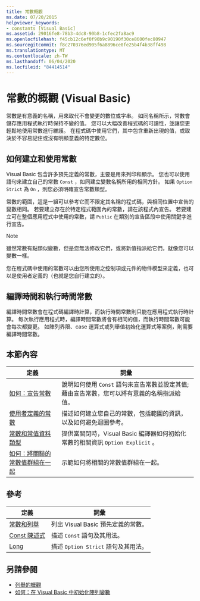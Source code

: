 ```yaml
---
title: 常數概觀
ms.date: 07/20/2015
helpviewer_keywords:
- constants [Visual Basic]
ms.assetid: 29016fe8-78b3-4dc8-90b8-1cfec2fa8ac9
ms.openlocfilehash: f45cb12c6ef0f90b9c90190f30ce8600fec80947
ms.sourcegitcommit: f8c270376ed905f6a8896ce0fe25b4f4b38ff498
ms.translationtype: MT
ms.contentlocale: zh-TW
ms.lasthandoff: 06/04/2020
ms.locfileid: "84414514"
---
```

# <a name="constants-overview-visual-basic"></a>常數的概觀 (Visual Basic)
常數是有意義的名稱，用來取代不會變更的數位或字串。 如同名稱所示，常數會儲存應用程式執行時保持不變的值。 您可以大幅改善程式碼的可讀性，並讓您更輕鬆地使用常數進行維護。 在程式碼中使用它們，其中包含重新出現的值，或取決於不容易記住或沒有明顯意義的特定數位。  
  
## <a name="how-to-create-and-use-constants"></a>如何建立和使用常數  
 Visual Basic 包含許多預先定義的常數，主要是用來列印和顯示。 您也可以使用語句來建立自己的常數 `Const` ，如同建立變數名稱所用的相同方針。 如果 `Option Strict` 為 `On` ，則您必須明確宣告常數類型。  
  
 常數的範圍，這是一組可以參考它而不限定其名稱的程式碼，與相同位置中宣告的變數相同。 若要建立存在於特定程式範圍內的常數，請在該程式內宣告。 若要建立可在整個應用程式中使用的常數，請 `Public` 在類別的宣告區段中使用關鍵字進行宣告。  
  
> [!NOTE]
> 雖然常數有點類似變數，但是您無法修改它們，或將新值指派給它們，就像您可以變數一樣。  
  
 您在程式碼中使用的常數可以由您所使用之控制項或元件的物件模型來定義，也可以是使用者定義的（也就是您自行建立的）。  
  
## <a name="compile-time-and-run-time-constants"></a>編譯時間和執行時間常數  
 編譯時間常數會在程式碼編譯時計算，而執行時間常數則只能在應用程式執行時計算。 每次執行應用程式時，編譯時間常數將會有相同的值，而執行時間常數可能會每次都變更。 如陣列界限、case 運算式或列舉值初始化運算式等案例，則需要編譯時間常數。  
  
## <a name="in-this-section"></a>本節內容  
  
|定義|詞彙|  
|---|---|  
|[如何：宣告常數](how-to-declare-a-constant.md)|說明如何使用 `Const` 語句來宣告常數並設定其值; 藉由宣告常數，您可以將有意義的名稱指派給值。|  
|[使用者定義的常數](user-defined-constants.md)|描述如何建立您自己的常數，包括範圍的資訊，以及如何避免迴圈參考。|  
|[常數和常值資料類型](constant-and-literal-data-types.md)|提供當關閉時，Visual Basic 編譯器如何初始化常數的相關資訊 `Option Explicit` 。|  
|[如何：將關聯的常數值群組在一起](how-to-group-related-constant-values-together.md)|示範如何將相關的常數值群組在一起。|  
  
## <a name="reference"></a>參考  
  
|定義|詞彙|  
|---|---|  
|[常數和列舉](../../../language-reference/constants-and-enumerations.md)|列出 Visual Basic 預先定義的常數。|  
|[Const 陳述式](../../../language-reference/statements/const-statement.md)|描述 `Const` 語句及其用法。|  
|[Long](../../../language-reference/statements/option-strict-statement.md)|描述 `Option Strict` 語句及其用法。|  
  
## <a name="see-also"></a>另請參閱

- [列舉的概觀](enumerations-overview.md)
- [如何：在 Visual Basic 中初始化陣列變數](../arrays/how-to-initialize-an-array-variable.md)
